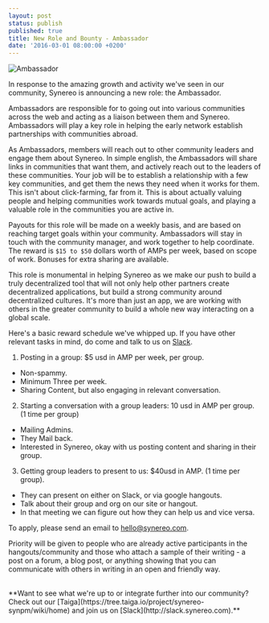 ```yaml
---
layout: post
status: publish
published: true
title: New Role and Bounty - Ambassador
date: '2016-03-01 08:00:00 +0200'
---
```


![Ambassador](https://sarahwmackey.files.wordpress.com/2012/11/ambassador.jpg)

In response to the amazing growth and activity we've seen in our community, Synereo is announcing a new role: the Ambassador. 

Ambassadors are responsible for to going out into various communities across the web and acting as a liaison between them and Synereo. Ambassadors will play a key role in helping the early network establish partnerships with communities abroad.  

As Ambassadors, members will reach out to other community leaders and engage them about Synereo. In simple english, the Ambassadors will share links in communities that want them, and actively reach out to the leaders of these communities. Your job will be to establish a relationship with a few key communities, and get them the news they need when it works for them. This isn't about click-farming, far from it. This is about actually valuing people and helping communities work towards mutual goals, and playing a valuable role in the communities you are active in. 

Payouts for this role will be made on a weekly basis, and are based on reaching target goals within your community. Ambassadors will stay in touch with the community manager, and work together to help coordinate. The reward is `$15 to $50` dollars worth of AMPs per week, based on scope of work. Bonuses for extra sharing are available. 

This role is monumental in helping Synereo as we make our push to build a truly decentralized tool that will not only help other partners create decentralized applications, but build a strong community around decentralized cultures. It's more than just an app, we are working with others in the greater community to build a whole new way interacting on a global scale. 


Here's a basic reward schedule we've whipped up. If you have other relevant tasks in mind, do come and talk to us on [Slack](http://slack.synereo.com).

1. Posting in a group: $5 usd in AMP per week, per group. 
* Non-spammy. 
* Minimum Three per week. 
* Sharing Content, but also engaging in relevant conversation.

2. Starting a conversation with a group leaders: 10 usd in AMP per group. (1 time per group) 
* Mailing Admins. 
* They Mail back. 
* Interested in Synereo, okay with us posting content and sharing in their group.  

3. Getting group leaders to present to us: $40usd in AMP. (1 time per group). 
* They can present on either on Slack, or via google hangouts. 
* Talk about their group and org on our site or hangout. 
* In that meeting we can figure out how they can help us and vice versa.


To apply, please send an email to hello@synereo.com.

Priority will be given to people who are already active participants in the hangouts/community and those who attach a sample of their writing - a post on a forum, a blog post, or anything showing that you can communicate with others in writing in an open and friendly way. 

<BR>
**Want to see what we're up to or integrate further into our community? Check out our  [Taiga](https://tree.taiga.io/project/synereo-synpm/wiki/home) and join us on [Slack](http://slack.synereo.com).**


